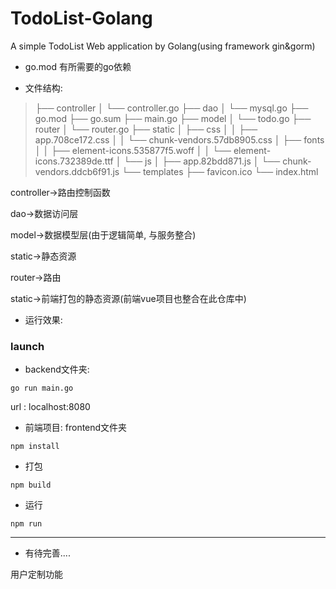 # TodoList-Golang
A simple TodoList Web application by Golang(using framework gin&amp;gorm)





* go.mod 有所需要的go依赖



* 文件结构:

> ├── controller
> │   └── controller.go
> ├── dao
> │   └── mysql.go
> ├── go.mod
> ├── go.sum
> ├── main.go
> ├── model
> │   └── todo.go
> ├── router
> │   └── router.go
> ├── static
> │   ├── css
> │   │   ├── app.708ce172.css
> │   │   └── chunk-vendors.57db8905.css
> │   ├── fonts
> │   │   ├── element-icons.535877f5.woff
> │   │   └── element-icons.732389de.ttf
> │   └── js
> │       ├── app.82bdd871.js
> │       └── chunk-vendors.ddcb6f91.js
> └── templates
>     ├── favicon.ico
>     └── index.html

controller->路由控制函数

dao->数据访问层

model->数据模型层(由于逻辑简单, 与服务整合)

static->静态资源

router->路由

static->前端打包的静态资源(前端vue项目也整合在此仓库中)



* 运行效果:









### launch



* backend文件夹: 



`go run main.go` 



url : localhost:8080



* 前端项目: frontend文件夹



`npm install`



* 打包

`npm build`



* 运行

`npm run`



---

* 有待完善....

用户定制功能
